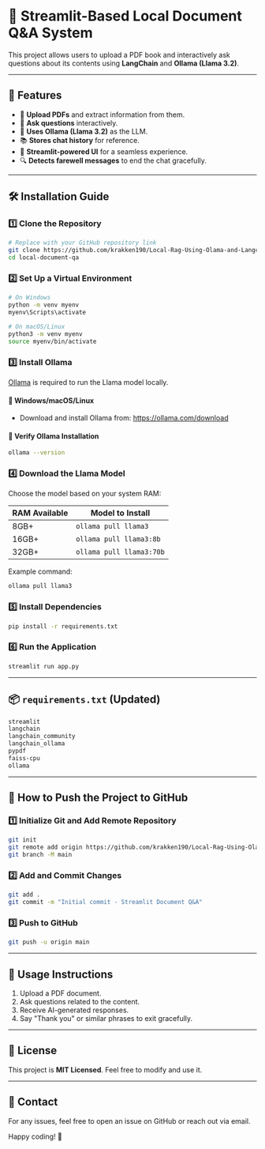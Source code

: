 # 📖 Streamlit-Based Local Document Q&A System

This project allows users to upload a PDF book and interactively ask questions about its contents using **LangChain** and **Ollama (Llama 3.2)**.

---

## 🚀 Features
- 📂 **Upload PDFs** and extract information from them.
- 💬 **Ask questions** interactively.
- 🤖 **Uses Ollama (Llama 3.2)** as the LLM.
- 📚 **Stores chat history** for reference.
- 🎨 **Streamlit-powered UI** for a seamless experience.
- 🔍 **Detects farewell messages** to end the chat gracefully.

---

## 🛠️ Installation Guide

### 1️⃣ Clone the Repository
```bash
# Replace with your GitHub repository link
git clone https://github.com/krakken190/Local-Rag-Using-Olama-and-Langchain.git
cd local-document-qa
```

### 2️⃣ Set Up a Virtual Environment
```bash
# On Windows
python -m venv myenv
myenv\Scripts\activate

# On macOS/Linux
python3 -m venv myenv
source myenv/bin/activate
```

### 3️⃣ Install Ollama
[Ollama](https://ollama.com/) is required to run the Llama model locally.

#### 🔹 Windows/macOS/Linux
- Download and install Ollama from: https://ollama.com/download

#### 🔹 Verify Ollama Installation
```bash
ollama --version
```

### 4️⃣ Download the Llama Model
Choose the model based on your system RAM:

| RAM Available | Model to Install |
|--------------|----------------|
| 8GB+        | `ollama pull llama3` |
| 16GB+       | `ollama pull llama3:8b` |
| 32GB+       | `ollama pull llama3:70b` |

Example command:
```bash
ollama pull llama3
```

### 5️⃣ Install Dependencies
```bash
pip install -r requirements.txt
```

### 6️⃣ Run the Application
```bash
streamlit run app.py
```

---

## 📦 `requirements.txt` (Updated)
```txt
streamlit
langchain
langchain_community
langchain_ollama
pypdf
faiss-cpu
ollama
```

---

## 📝 How to Push the Project to GitHub

### 1️⃣ Initialize Git and Add Remote Repository
```bash
git init
git remote add origin https://github.com/krakken190/Local-Rag-Using-Olama-and-Langchain.git
git branch -M main
```

### 2️⃣ Add and Commit Changes
```bash
git add .
git commit -m "Initial commit - Streamlit Document Q&A"
```

### 3️⃣ Push to GitHub
```bash
git push -u origin main
```

---

## 🎯 Usage Instructions
1. Upload a PDF document.
2. Ask questions related to the content.
3. Receive AI-generated responses.
4. Say "Thank you" or similar phrases to exit gracefully.

---

## 📜 License
This project is **MIT Licensed**. Feel free to modify and use it.

---

## 📧 Contact
For any issues, feel free to open an issue on GitHub or reach out via email.

Happy coding! 🚀

